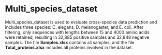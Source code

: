# Multi_species_dataset
Multi_species_dataset is used to evaluate cross-species data prediction and includes three species: C. elegans, D. melanogaster, and E. coli. After filtering, only sequences with lengths between 15 and 4000 amino acids were retained, resulting in 32,885 positive samples and 32,848 negative samples. The file **Samples.xlsx** contains all samples, and the file **Total_proteins.xlsx** includes all proteins involved in the dataset.
